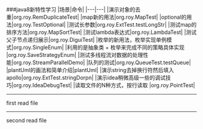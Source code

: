 ###java8新特性学习
|场景|命令|
|---|---|
|演示对象的去重|org.roy.RemDuplicateTest|
|map新的用法|org.roy.MapTest|
|optional的用法|org.roy.TestOptional|
|测试长参数|org.roy.ExtTest.testLongStr|
|测试map的排序方法|org.roy.MapSortTest|
|测试lambda表达式|org.roy.LambdaTest|
|测试父子节点递归展示|org.roy.DiguiTest|
|枚举的新用法，枚举实现单例模式|org.roy.SingleEnum|
|利用的是抽象类 + 枚举来完成不同的策略具体实现 |org.roy.SaveStrategyEnum|
|测试多线程流对数据的处理性能|org.roy.StreamParallelDemo|
|队列的测试|org.roy.QueueTest.testQueue|
|plantUml的画法和简单介绍|plantUml|
|演示string去掉换行符然后填入apollo|org.roy.ExtTest.stringDorpn|
|演示idea稍微高级一些的调试技巧|org.roy.IdeaDebugTest|
|读取文件的N种方式，按行读取 |org.roy.PointTest|

-------
first read file

-------
second read file





